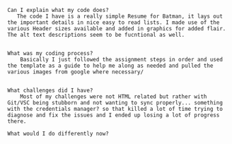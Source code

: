 

    Can I explain what my code does?
       The code I have is a really simple Resume for Batman, it lays out the important details in nice easy to read lists. I made use of the various Header sizes available and added in graphics for added flair. The alt text descriptions seem to be fucntional as well.


    What was my coding process?
        Basically I just followed the assignment steps in order and used the template as a guide to help me along as needed and pulled the various images from google where necessary/


    What challenges did I have?
        Most of my challenges were not HTML related but rather with Git/VSC being stubborn and not wanting to sync properly... something with the credentials manager? so that killed a lot of time trying to diagnose and fix the issues and I ended up losing a lot of progress there.

    What would I do differently now?
        
